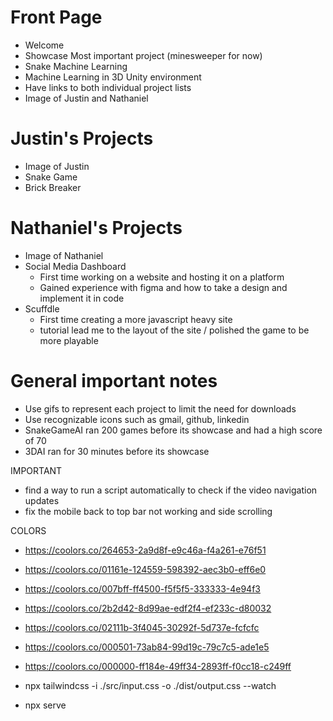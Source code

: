 # Front Page
* Welcome
* Showcase Most important project (minesweeper for now)
* Snake Machine Learning
* Machine Learning in 3D Unity environment
* Have links to both individual project lists
* Image of Justin and Nathaniel
# Justin's Projects
* Image of Justin
* Snake Game
* Brick Breaker
# Nathaniel's Projects
* Image of Nathaniel
* Social Media Dashboard
  * First time working on a website and hosting it on a platform
  * Gained experience with figma and how to take a design and implement it in code
* Scuffdle
  * First time creating a more javascript heavy site
  * tutorial lead me to the layout of the site / polished the game to be more playable
# General important notes
* Use gifs to represent each project to limit the need for downloads
* Use recognizable icons such as gmail, github, linkedin
* SnakeGameAI ran 200 games before its showcase and had a high score of 70
* 3DAI ran for 30 minutes before its showcase

IMPORTANT
* find a way to run a script automatically to check if the video navigation updates
* fix the mobile back to top bar not working and side scrolling

COLORS
* https://coolors.co/264653-2a9d8f-e9c46a-f4a261-e76f51
* https://coolors.co/01161e-124559-598392-aec3b0-eff6e0
* https://coolors.co/007bff-ff4500-f5f5f5-333333-4e94f3
* https://coolors.co/2b2d42-8d99ae-edf2f4-ef233c-d80032
* https://coolors.co/02111b-3f4045-30292f-5d737e-fcfcfc
* https://coolors.co/000501-73ab84-99d19c-79c7c5-ade1e5
* https://coolors.co/000000-ff184e-49ff34-2893ff-f0cc18-c249ff

* npx tailwindcss -i ./src/input.css -o ./dist/output.css --watch
* npx serve